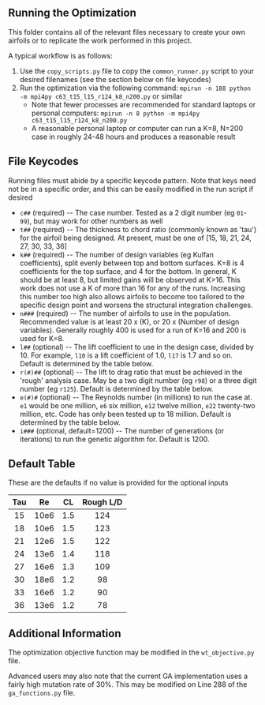 Running the Optimization
------------------------

This folder contains all of the relevant files necessary to create your own airfoils or to replicate the work performed in this project.

A typical workflow is as follows:

1. Use the `copy_scripts.py` file to copy the `common_runner.py` script to your desired filenames (see the section below on file keycodes)
2. Run the optimization via the following command: `mpirun -n 188 python -m mpi4py c63_t15_l15_r124_k8_n200.py` or similar
    - Note that fewer processes are recommended for standard laptops or personal computers:  `mpirun -n 8 python -m mpi4py c63_t15_l15_r124_k8_n200.py`
    - A reasonable personal laptop or computer can run a K=8, N=200 case in roughly 24-48 hours and produces a reasonable result


File Keycodes
-------------

Running files must abide by a specific keycode pattern.  Note that keys need not be in a specific order, and this can be easily modified in the run script if desired

- `c##` (required) -- The case number.  Tested as a 2 digit number (eg `01`-`99`), but may work for other numbers as well
- `t##` (required) -- The thickness to chord ratio (commonly known as 'tau') for the airfoil being designed.  At present, must be one of [15, 18, 21, 24, 27, 30, 33, 36]
- `k##` (required) -- The number of design variables (eg Kulfan coefficients), split evenly between top and bottom surfaces.  K=8 is 4 coefficients for the top surface, and 4 for the bottom.  In general, K should be at least 8, but limited gains will be observed at K>16.  This work does not use a K of more than 16 for any of the runs.  Increasing this number too high also allows airfoils to become too tailored to the specific design point and worsens the structural integration challenges.
- `n###` (required) -- The number of airfoils to use in the population.  Recommended value is at least 20 x (K), or 20 x (Number of design variables).  Generally roughly 400 is used for a run of K=16 and 200 is used for K=8.
- `l##` (optional) -- The lift coefficient to use in the design case, divided by 10.  For example, `l10` is a lift coefficient of 1.0, `l17` is 1.7 and so on.  Default is determined by the table below.
- `r(#)##` (optional) -- The lift to drag ratio that must be achieved in the 'rough' analysis case.  May be a two digit number (eg `r98`) or a three digit number (eg `r125`).  Default is determined by the table below.
- `e(#)#` (optional) -- The Reynolds number (in millions) to run the case at.  `e1` would be one million, `e6` six million, `e12` twelve million, `e22` twenty-two million, etc.  Code has only been tested up to 18 million.  Default is determined by the table below.
- `i###` (optional, default=1200) -- The number of generations (or iterations) to run the genetic algorithm for.  Default is 1200.


Default Table
-------------

These are the defaults if no value is provided for the optional inputs

| Tau |  Re  | CL  | Rough L/D | 
| :-: | :--: | :-: | :-------: |
| 15  | 10e6 | 1.5 | 124       |
| 18  | 10e6 | 1.5 | 123       |
| 21  | 12e6 | 1.5 | 122       |
| 24  | 13e6 | 1.4 | 118       |
| 27  | 16e6 | 1.3 | 109       |
| 30  | 18e6 | 1.2 |  98       |
| 33  | 16e6 | 1.2 |  90       |
| 36  | 13e6 | 1.2 |  78       |


Additional Information
----------------------

The optimization objective function may be modified in the `wt_objective.py` file.  

Advanced users may also note that the current GA implementation uses a fairly high mutation rate of 30%.  This may be modified on Line 288 of the `ga_functions.py` file.
